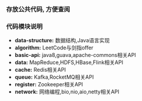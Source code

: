 ### 存放公共代码, 方便查阅

### 代码模块说明
- **data-structure:** 数据结构,Java语言实现
- **algorithm:** LeetCode与剑指offer
- **basic-api:** java8,guava,apache-commons相关API   
- **data:** MapReduce,HDFS,HBase,Flink相关API
- **cache:** Redis相关API  
- **queue:** Kafka,RocketMQ相关API
- **register:** Zookeeper相关API
- **network:** 网络编程,bio,nio,aio,netty相关API
